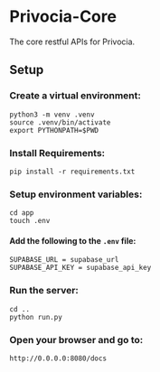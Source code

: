 # Privocia-Core
The core restful APIs for Privocia.

## Setup

### Create a virtual environment:

```
python3 -m venv .venv
source .venv/bin/activate
export PYTHONPATH=$PWD
```

### Install Requirements:

`pip install -r requirements.txt`

### Setup environment variables:

```
cd app
touch .env
```

#### Add the following to the `.env` file:

```
SUPABASE_URL = supabase_url
SUPABASE_API_KEY = supabase_api_key
```

### Run the server:

```
cd ..
python run.py
```

### Open your browser and go to:

`http://0.0.0.0:8080/docs`
